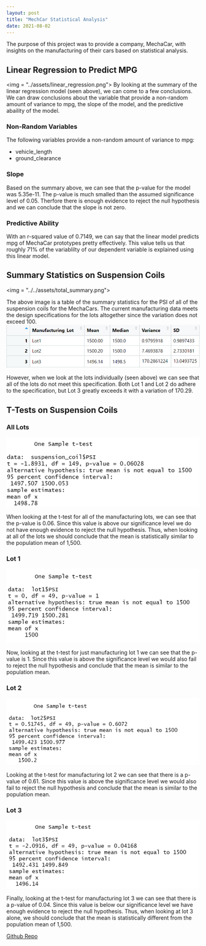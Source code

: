 ```yaml
---
layout: post
title: "MechCar Statistical Analysis"
date: 2021-08-02
---
```


The purpose of this project was to provide a company, MechaCar, with insights on the manufacturing of their cars based on statistical analysis.
## Linear Regression to Predict MPG
<img = "../assets/linear_regression.png">
By looking at the summary of the linear regression model (seen above), we can come to a few conclusions. We can draw conclusions about the variable that provide a non-random amount of variance to mpg, the slope of the model, and the predictive abaility of the model. 
### Non-Random Variables
The following variables provide a non-random amount of variance to mpg:
* vehicle_length
* ground_clearance
### Slope
Based on the summary above, we can see that the p-value for the model was 5.35e-11. The p-value is much smalled than the assumed significance level of 0.05. Therfore there is enough evidence to reject the null hypothesis and we can conclude that the slope is not zero. 
### Predictive Ability 
With an r-squared value of 0.7149, we can say that the linear model predicts mpg of MechaCar prototypes pretty effectively. This value tells us that roughly 71% of the variablilty of our dependent variable is explained using this linear model. 

## Summary Statistics on Suspension Coils
<img = "../../assets/total_summary.png">

The above image is a table of the summary statistics for the PSI of all of the suspension coils for the MechaCars. The current manufacturing data meets the design specifications for the lots altogether since the variation does not exceed 100. 
![lot summary](https://github.com/naomishields/MechaCar_Statistical_Analysis/blob/main/resources/lot_summary.png)

However, when we look at the lots individually (seen above) we can see that all of the lots do not meet this specification. Both Lot 1 and Lot 2 do adhere to the specification, but Lot 3 greatly exceeds it with a variation of 170.29. 

## T-Tests on Suspension Coils
### All Lots 
![t-test all](https://github.com/naomishields/MechaCar_Statistical_Analysis/blob/main/resources/t-test_all.png)

When looking at the t-test for all of the manufacturing lots, we can see that the p-value is 0.06. Since this value is above our significance level we do not have enough evidence to reject the null hypothesis. Thus, when looking at all of the lots we should conclude that the mean is statistically similar to the population mean of 1,500.

### Lot 1
![t-test lot1](https://github.com/naomishields/MechaCar_Statistical_Analysis/blob/main/resources/t-test_lot1.png)

Now, looking at the t-test for just manufacturing lot 1 we can see that the p-value is 1. Since this value is above the significance level we would also fail to reject the null hypothesis and conclude that the mean is similar to the population mean. 

### Lot 2 
![t-test lot2](https://github.com/naomishields/MechaCar_Statistical_Analysis/blob/main/resources/t-test_lot2.png)

Looking at the t-test for manufacturing lot 2 we can see that there is a p-value of 0.61. Since this value is above the significance level we would also fail to reject the null hypothesis and conclude that the mean is similar to the population mean. 

### Lot 3
![t-test lot3](https://github.com/naomishields/MechaCar_Statistical_Analysis/blob/main/resources/t-test_lot3.png)

Finally, looking at the t-test for manufacturing lot 3 we can see that there is a p-value of 0.04. Since this value is below our significance level we have enough evidence to reject the null hypothesis. Thus, when looking at lot 3 alone, we should conclude that the mean is statistically different from the population mean of 1,500.




[Github Repo](https://github.com/naomishields/MechaCar_Statistical_Analysis)
